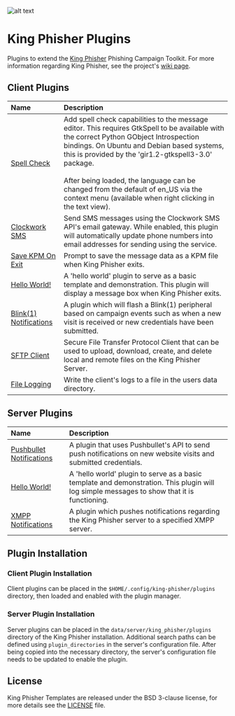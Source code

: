 ![alt text](https://github.com/securestate/king-phisher/raw/master/data/king-phisher-logo.png "King Phisher")
<!-- generated at: 2016-12-06 19:37:55 -->
# King Phisher Plugins
Plugins to extend the [King Phisher][king-phisher-repo] Phishing Campaign
Toolkit. For more information regarding King Phisher, see the project's
[wiki page][king-phisher-wiki].

## Client Plugins
| Name                                      | Description       |
|:------------------------------------------|:------------------|
| [Spell Check][c_spell_check] | Add spell check capabilities to the message editor. This requires GtkSpell to be available with the correct Python GObject Introspection bindings. On Ubuntu and Debian based systems, this is provided by the 'gir1.2-gtkspell3-3.0' package.<br /><br />After being loaded, the language can be changed from the default of en_US via the context menu (available when right clicking in the text view). |
| [Clockwork SMS][c_clockwork_sms] | Send SMS messages using the Clockwork SMS API's email gateway. While enabled, this plugin will automatically update phone numbers into email addresses for sending using the service. |
| [Save KPM On Exit][c_kpm_export_prompt] | Prompt to save the message data as a KPM file when King Phisher exits. |
| [Hello World!][c_hello_world] | A 'hello world' plugin to serve as a basic template and demonstration. This plugin will display a message box when King Phisher exits. |
| [Blink(1) Notifications][c_blink1] | A plugin which will flash a Blink(1) peripheral based on campaign events such as when a new visit is received or new credentials have been submitted. |
| [SFTP Client][c_sftp_client] | Secure File Transfer Protocol Client that can be used to upload, download, create, and delete local and remote files on the King Phisher Server. |
| [File Logging][c_file_logging] | Write the client's logs to a file in the users data directory. |

## Server Plugins
| Name                                      | Description       |
|:------------------------------------------|:------------------|
| [Pushbullet Notifications][s_pushbullet_notifications] | A plugin that uses Pushbullet's API to send push notifications on new website visits and submitted credentials. |
| [Hello World!][s_hello_world] | A 'hello world' plugin to serve as a basic template and demonstration. This plugin will log simple messages to show that it is functioning. |
| [XMPP Notifications][s_xmpp_notifications] | A plugin which pushes notifications regarding the King Phisher server to a specified XMPP server. |

## Plugin Installation
### Client Plugin Installation
Client plugins can be placed in the `$HOME/.config/king-phisher/plugins`
directory, then loaded and enabled with the plugin manager.

### Server Plugin Installation
Server plugins can be placed in the `data/server/king_phisher/plugins`
directory of the King Phisher installation. Additional search paths can be
defined using `plugin_directories` in the server's configuration file. After
being copied into the necessary directory, the server's configuration file
needs to be updated to enable the plugin.

## License
King Phisher Templates are released under the BSD 3-clause license, for more
details see the [LICENSE][license-file] file.

[king-phisher-repo]: https://github.com/securestate/king-phisher
[king-phisher-wiki]: https://github.com/securestate/king-phisher/wiki
[license-file]: https://github.com/securestate/king-phisher-templates/blob/master/LICENSE
[c_spell_check]: https://github.com/securestate/king-phisher-plugins/blob/master/client/spell_check.py
[c_clockwork_sms]: https://github.com/securestate/king-phisher-plugins/blob/master/client/clockwork_sms.py
[c_kpm_export_prompt]: https://github.com/securestate/king-phisher-plugins/blob/master/client/kpm_export_prompt.py
[c_hello_world]: https://github.com/securestate/king-phisher-plugins/blob/master/client/hello_world.py
[c_blink1]: https://github.com/securestate/king-phisher-plugins/blob/master/client/blink1.py
[c_sftp_client]: https://github.com/securestate/king-phisher-plugins/blob/master/client/sftp_client.py
[c_file_logging]: https://github.com/securestate/king-phisher-plugins/blob/master/client/file_logging.py
[s_pushbullet_notifications]: https://github.com/securestate/king-phisher-plugins/blob/master/server/pushbullet_notifications.py
[s_hello_world]: https://github.com/securestate/king-phisher-plugins/blob/master/server/hello_world.py
[s_xmpp_notifications]: https://github.com/securestate/king-phisher-plugins/blob/master/server/xmpp_notifications.py
